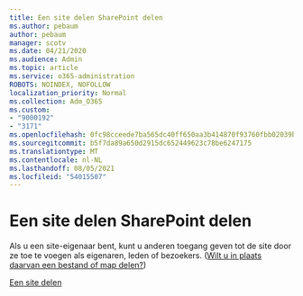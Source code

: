 ```yaml
---
title: Een site delen SharePoint delen
ms.author: pebaum
author: pebaum
manager: scotv
ms.date: 04/21/2020
ms.audience: Admin
ms.topic: article
ms.service: o365-administration
ROBOTS: NOINDEX, NOFOLLOW
localization_priority: Normal
ms.collection: Adm_O365
ms.custom:
- "9000192"
- "3171"
ms.openlocfilehash: 0fc98cceede7ba565dc40ff650aa3b414870f93760fbb02039bd6f6469fdbf07
ms.sourcegitcommit: b5f7da89a650d2915dc652449623c78be6247175
ms.translationtype: MT
ms.contentlocale: nl-NL
ms.lasthandoff: 08/05/2021
ms.locfileid: "54015507"
---
```

# <a name="how-to-share-a-sharepoint-site"></a>Een site delen SharePoint delen

Als u een site-eigenaar bent, kunt u anderen toegang geven tot de site door ze toe te voegen als eigenaren, leden of bezoekers. ([Wilt u in plaats daarvan een bestand of map delen?](https://support.office.com/article/share-sharepoint-files-or-folders-1fe37332-0f9a-4719-970e-d2578da4941c))

[Een site delen](https://support.office.com/article/share-a-site-958771a8-d041-4eb8-b51c-afea2eae3658)